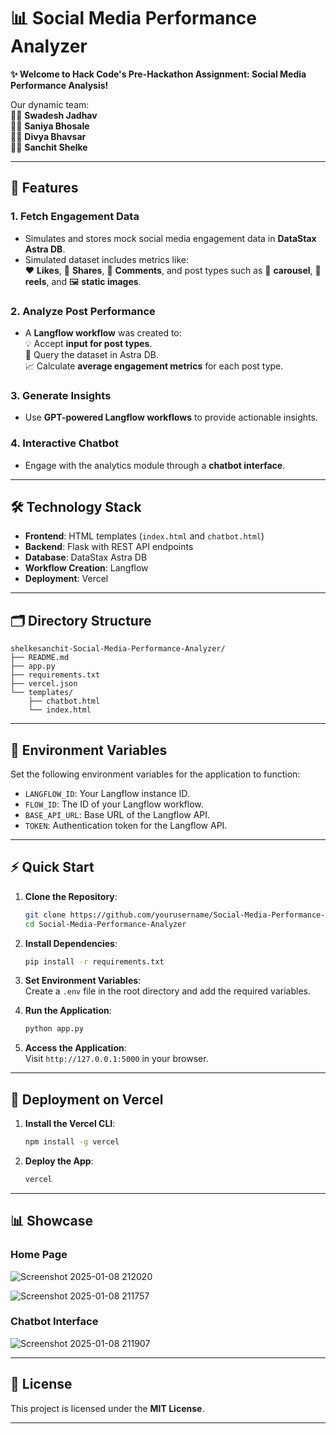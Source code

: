 

# 📊 Social Media Performance Analyzer

**✨ Welcome to Hack Code's Pre-Hackathon Assignment: Social Media Performance Analysis!**

Our dynamic team:  
👨‍💻 **Swadesh Jadhav**  
👨‍💻 **Saniya Bhosale**  
👨‍💻 **Divya Bhavsar**  
👨‍💻 **Sanchit Shelke**

---

## 🚀 Features

### 1. **Fetch Engagement Data**  
- Simulates and stores mock social media engagement data in **DataStax Astra DB**.
- Simulated dataset includes metrics like:  
  ❤️ **Likes**, 💪 **Shares**, 💬 **Comments**, and post types such as 🎢 **carousel**, 🎥 **reels**, and 🖼️ **static images**.

### 2. **Analyze Post Performance**  
- A **Langflow workflow** was created to:  
  💡 Accept **input for post types**.  
  🔎 Query the dataset in Astra DB.  
  📈 Calculate **average engagement metrics** for each post type.

### 3. **Generate Insights**  
- Use **GPT-powered Langflow workflows** to provide actionable insights.

### 4. **Interactive Chatbot**  
- Engage with the analytics module through a **chatbot interface**.

---

## 🛠️ Technology Stack

- **Frontend**: HTML templates (`index.html` and `chatbot.html`)  
- **Backend**: Flask with REST API endpoints  
- **Database**: DataStax Astra DB  
- **Workflow Creation**: Langflow  
- **Deployment**: Vercel  

---

## 🗂️ Directory Structure

```plaintext
shelkesanchit-Social-Media-Performance-Analyzer/
├── README.md
├── app.py
├── requirements.txt
├── vercel.json
└── templates/
    ├── chatbot.html
    └── index.html
```

---

## 🧩 Environment Variables

Set the following environment variables for the application to function:

- `LANGFLOW_ID`: Your Langflow instance ID.  
- `FLOW_ID`: The ID of your Langflow workflow.  
- `BASE_API_URL`: Base URL of the Langflow API.  
- `TOKEN`: Authentication token for the Langflow API.  

---

## ⚡ Quick Start

1. **Clone the Repository**:  
   ```bash
   git clone https://github.com/yourusername/Social-Media-Performance-Analyzer.git
   cd Social-Media-Performance-Analyzer
   ```

2. **Install Dependencies**:  
   ```bash
   pip install -r requirements.txt
   ```

3. **Set Environment Variables**:  
   Create a `.env` file in the root directory and add the required variables.

4. **Run the Application**:  
   ```bash
   python app.py
   ```

5. **Access the Application**:  
   Visit `http://127.0.0.1:5000` in your browser.

---

## 🚀 Deployment on Vercel

1. **Install the Vercel CLI**:  
   ```bash
   npm install -g vercel
   ```

2. **Deploy the App**:  
   ```bash
   vercel
   ```

---

## 📊 Showcase

### Home Page  
![Screenshot 2025-01-08 212020](https://github.com/user-attachments/assets/b19fd2df-3ead-4b01-9005-33474212be70)


![Screenshot 2025-01-08 211757](https://github.com/user-attachments/assets/306cf3cf-55f4-4f02-85d6-cf90f8960896)

### Chatbot Interface  
![Screenshot 2025-01-08 211907](https://github.com/user-attachments/assets/497a116b-5bb2-4288-8880-ef2db1852c8a)


---




## 📜 License

This project is licensed under the **MIT License**.

---


